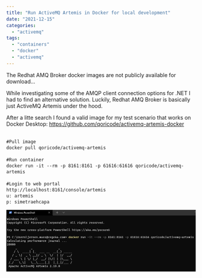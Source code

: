 ```yaml
---
title: "Run ActiveMQ Artemis in Docker for local development"
date: "2021-12-15"
categories: 
  - "activemq"
tags: 
  - "containers"
  - "docker"
  - "activemq"
---
```


The Redhat AMQ Broker docker images are not publicly available for download...

While investigating some of the AMQP client connection options for .NET I had to find an alternative solution.
Luckily, Redhat AMQ Broker is basically just ActiveMQ Artemis under the hood.

After a litte search I found a valid image for my test scenario that works on Docker Desktop: https://github.com/qoricode/activemq-artemis-docker

```

#Pull image
docker pull qoricode/activemq-artemis

#Run container
docker run -it --rm -p 8161:8161 -p 61616:61616 qoricode/activemq-artemis

#Login to web portal
http://localhost:8161/console/artemis
u: artemis 
p: simetraehcapa

```
![](artemismqdocker.png)

